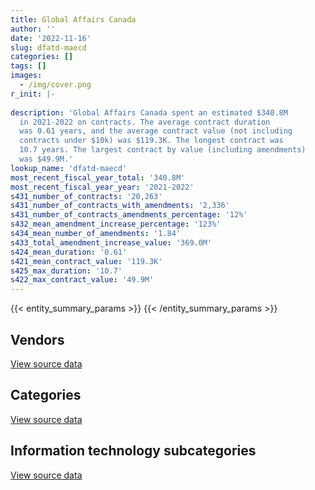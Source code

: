 ```yaml
---
title: Global Affairs Canada
author: ''
date: '2022-11-16'
slug: dfatd-maecd
categories: []
tags: []
images:
  - /img/cover.png
r_init: |-
  
description: 'Global Affairs Canada spent an estimated $340.8M
  in 2021-2022 on contracts. The average contract duration
  was 0.61 years, and the average contract value (not including
  contracts under $10k) was $119.3K. The longest contract was
  10.7 years. The largest contract by value (including amendments)
  was $49.9M.'
lookup_name: 'dfatd-maecd'
most_recent_fiscal_year_total: '340.8M'
most_recent_fiscal_year_year: '2021-2022'
s431_number_of_contracts: '20,263'
s431_number_of_contracts_with_amendments: '2,336'
s431_number_of_contracts_amendments_percentage: '12%'
s432_mean_amendment_increase_percentage: '123%'
s434_mean_number_of_amendments: '1.84'
s433_total_amendment_increase_value: '369.0M'
s424_mean_duration: '0.61'
s421_mean_contract_value: '119.3K'
s425_max_duration: '10.7'
s422_max_contract_value: '49.9M'
---
```


<script src="/rmarkdown-libs/htmlwidgets/htmlwidgets.js"></script>
<link href="/rmarkdown-libs/datatables-css/datatables-crosstalk.css" rel="stylesheet" />
<script src="/rmarkdown-libs/datatables-binding/datatables.js"></script>
<script src="/rmarkdown-libs/jquery/jquery-3.6.0.min.js"></script>
<link href="/rmarkdown-libs/dt-core-bootstrap/css/dataTables.bootstrap.min.css" rel="stylesheet" />
<link href="/rmarkdown-libs/dt-core-bootstrap/css/dataTables.bootstrap.extra.css" rel="stylesheet" />
<script src="/rmarkdown-libs/dt-core-bootstrap/js/jquery.dataTables.min.js"></script>
<script src="/rmarkdown-libs/dt-core-bootstrap/js/dataTables.bootstrap.min.js"></script>
<link href="/rmarkdown-libs/crosstalk/css/crosstalk.min.css" rel="stylesheet" />
<script src="/rmarkdown-libs/crosstalk/js/crosstalk.min.js"></script>
<script src="/rmarkdown-libs/htmlwidgets/htmlwidgets.js"></script>
<link href="/rmarkdown-libs/datatables-css/datatables-crosstalk.css" rel="stylesheet" />
<script src="/rmarkdown-libs/datatables-binding/datatables.js"></script>
<script src="/rmarkdown-libs/jquery/jquery-3.6.0.min.js"></script>
<link href="/rmarkdown-libs/dt-core-bootstrap/css/dataTables.bootstrap.min.css" rel="stylesheet" />
<link href="/rmarkdown-libs/dt-core-bootstrap/css/dataTables.bootstrap.extra.css" rel="stylesheet" />
<script src="/rmarkdown-libs/dt-core-bootstrap/js/jquery.dataTables.min.js"></script>
<script src="/rmarkdown-libs/dt-core-bootstrap/js/dataTables.bootstrap.min.js"></script>
<link href="/rmarkdown-libs/crosstalk/css/crosstalk.min.css" rel="stylesheet" />
<script src="/rmarkdown-libs/crosstalk/js/crosstalk.min.js"></script>
<script src="/rmarkdown-libs/htmlwidgets/htmlwidgets.js"></script>
<link href="/rmarkdown-libs/datatables-css/datatables-crosstalk.css" rel="stylesheet" />
<script src="/rmarkdown-libs/datatables-binding/datatables.js"></script>
<script src="/rmarkdown-libs/jquery/jquery-3.6.0.min.js"></script>
<link href="/rmarkdown-libs/dt-core-bootstrap/css/dataTables.bootstrap.min.css" rel="stylesheet" />
<link href="/rmarkdown-libs/dt-core-bootstrap/css/dataTables.bootstrap.extra.css" rel="stylesheet" />
<script src="/rmarkdown-libs/dt-core-bootstrap/js/jquery.dataTables.min.js"></script>
<script src="/rmarkdown-libs/dt-core-bootstrap/js/dataTables.bootstrap.min.js"></script>
<link href="/rmarkdown-libs/crosstalk/css/crosstalk.min.css" rel="stylesheet" />
<script src="/rmarkdown-libs/crosstalk/js/crosstalk.min.js"></script>

{{< entity_summary_params >}}
{{< /entity_summary_params >}}

## Vendors

<div id="htmlwidget-1" style="width:100%;height:auto;" class="datatables html-widget"></div>
<script type="application/json" data-for="htmlwidget-1">{"x":{"style":"bootstrap","filter":"none","vertical":false,"data":[["<a href=\"/vendors/2keys/\">2Keys<\/a>","<a href=\"/vendors/4083261_canada/\">4083261 Canada<\/a>","<a href=\"/vendors/9168516_canada/\">9168516 Canada<\/a>","<a href=\"/vendors/access_2_networks/\">Access 2 Networks<\/a>","<a href=\"/vendors/acklands_grainger/\">Acklands Grainger<\/a>","<a href=\"/vendors/adga_group/\">ADGA Group<\/a>","<a href=\"/vendors/adobe/\">Adobe<\/a>","<a href=\"/vendors/adrm_technology_consulting/\">ADRM Technology Consulting<\/a>","<a href=\"/vendors/advanced_business_interiors/\">Advanced Business Interiors<\/a>","<a href=\"/vendors/advanced_chippewa_technologies/\">Advanced Chippewa Technologies<\/a>","<a href=\"/vendors/agriteam_canada/\">Agriteam Canada<\/a>","<a href=\"/vendors/air_charter_service/\">Air Charter Service<\/a>","<a href=\"/vendors/air_india/\">Air India<\/a>","<a href=\"/vendors/alinea_international/\">Alinea International<\/a>","<a href=\"/vendors/allseating/\">Allseating<\/a>","<a href=\"/vendors/altis_human_resources/\">Altis Human Resources<\/a>","<a href=\"/vendors/amazon/\">Amazon<\/a>","<a href=\"/vendors/ams_imaging/\">Ams Imaging<\/a>","<a href=\"/vendors/anixter/\">Anixter<\/a>","<a href=\"/vendors/aon_reed_stenhouse/\">Aon Reed Stenhouse<\/a>","<a href=\"/vendors/applied_electonics/\">Applied Electonics<\/a>","<a href=\"/vendors/ari_financial_services/\">ARI Financial Services<\/a>","<a href=\"/vendors/artemp_personnel_services/\">Artemp Personnel Services<\/a>","<a href=\"/vendors/asc_germany/\">ASC Germany<\/a>","<a href=\"/vendors/asokan_business_interiors/\">Asokan Business Interiors<\/a>","<a href=\"/vendors/atco/\">ATCO<\/a>","<a href=\"/vendors/avi_spl/\">Avi Spl<\/a>","<a href=\"/vendors/avjet_holding/\">AVJET Holding<\/a>","<a href=\"/vendors/babel_street/\">Babel Street<\/a>","<a href=\"/vendors/bae_systems/\">BAE Systems<\/a>","<a href=\"/vendors/bdo_canada/\">BDO Canada<\/a>","<a href=\"/vendors/bee_clean_building_maintenance/\">Bee Clean Building Maintenance<\/a>","<a href=\"/vendors/bell_canada/\">Bell Canada<\/a>","<a href=\"/vendors/berlitz_canada/\">Berlitz Canada<\/a>","<a href=\"/vendors/beva_global_management/\">Beva Global Management<\/a>","<a href=\"/vendors/black_mcdonald/\">Black McDonald<\/a>","<a href=\"/vendors/blackberry/\">Blackberry<\/a>","<a href=\"/vendors/bloomberg_finance_l_p/\">Bloomberg Finance L P<\/a>","<a href=\"/vendors/bluedot/\">BlueDot<\/a>","<a href=\"/vendors/bmc_software_canada/\">BMC Software Canada<\/a>","<a href=\"/vendors/bollore_logistics/\">Bollore Logistics<\/a>","<a href=\"/vendors/boyd_moving_storage/\">Boyd Moving Storage<\/a>","<a href=\"/vendors/breckenhill/\">Breckenhill<\/a>","<a href=\"/vendors/brs_innovations/\">BRS Innovations<\/a>","<a href=\"/vendors/c2d_services/\">C2D Services<\/a>","<a href=\"/vendors/ca/\">CA<\/a>","<a href=\"/vendors/cache_computer_consulting/\">Cache Computer Consulting<\/a>","<a href=\"/vendors/calian/\">Calian<\/a>","<a href=\"/vendors/calytera_software/\">Calytera Software<\/a>","<a href=\"/vendors/canadian_bank_note_company/\">Canadian Bank Note Company<\/a>","<a href=\"/vendors/canadian_bureau_for_international_education/\">Canadian Bureau for International Education<\/a>","<a href=\"/vendors/canadian_commercial/\">Canadian Commercial<\/a>","<a href=\"/vendors/canadian_corps_of_commissionaires/\">Canadian Corps of Commissionaires<\/a>","<a href=\"/vendors/canadian_red_cross/\">Canadian Red Cross<\/a>","<a href=\"/vendors/canon/\">Canon<\/a>","<a href=\"/vendors/cansel_survey_equipment/\">Cansel Survey Equipment<\/a>","<a href=\"/vendors/carahsoft_technology/\">Carahsoft Technology<\/a>","<a href=\"/vendors/carleton_university/\">Carleton University<\/a>","<a href=\"/vendors/caron_professional_linguistic/\">Caron Professional Linguistic<\/a>","<a href=\"/vendors/cbci_telecom/\">CBCI Telecom<\/a>","<a href=\"/vendors/cbre/\">CBRE<\/a>","<a href=\"/vendors/cdw_canada/\">CDW Canada<\/a>","<a href=\"/vendors/ceridian/\">Ceridian<\/a>","<a href=\"/vendors/cgi/\">CGI<\/a>","<a href=\"/vendors/charron_human_resources/\">Charron Human Resources<\/a>","<a href=\"/vendors/chubb_edwards/\">Chubb Edwards<\/a>","<a href=\"/vendors/cision_canada/\">Cision Canada<\/a>","<a href=\"/vendors/cistel_technology/\">Cistel Technology<\/a>","<a href=\"/vendors/click_networks/\">Click Networks<\/a>","<a href=\"/vendors/closereach/\">CloseReach<\/a>","<a href=\"/vendors/cofomo/\">Cofomo<\/a>","<a href=\"/vendors/colliers_project_leaders/\">Colliers Project Leaders<\/a>","<a href=\"/vendors/compucom_canada/\">Compucom Canada<\/a>","<a href=\"/vendors/compugen/\">Compugen<\/a>","<a href=\"/vendors/conexsys/\">CONEXSYS<\/a>","<a href=\"/vendors/conference_board_of_canada/\">Conference Board of Canada<\/a>","<a href=\"/vendors/consortium_of_care_canada/\">Consortium of Care Canada<\/a>","<a href=\"/vendors/construction_jessiko/\">Construction Jessiko<\/a>","<a href=\"/vendors/convergint_technologies/\">Convergint Technologies<\/a>","<a href=\"/vendors/coradix_technology_consulting/\">Coradix Technology Consulting<\/a>","<a href=\"/vendors/correctional_services_of_canada/\">Correctional Services of Canada<\/a>","<a href=\"/vendors/cossette_communications/\">Cossette Communications<\/a>","<a href=\"/vendors/cowatersogema/\">CowaterSogema<\/a>","<a href=\"/vendors/cpcs_transcom/\">CPCS Transcom<\/a>","<a href=\"/vendors/csdc_systems/\">CSDC Systems<\/a>","<a href=\"/vendors/csi_consulting/\">Csi Consulting<\/a>","<a href=\"/vendors/dare_human_resources/\">Dare Human Resources<\/a>","<a href=\"/vendors/dasco_storage_solutions/\">Dasco Storage Solutions<\/a>","<a href=\"/vendors/dell_computer/\">Dell Computer<\/a>","<a href=\"/vendors/deloitte/\">Deloitte<\/a>","<a href=\"/vendors/delta_photonics/\">Delta Photonics<\/a>","<a href=\"/vendors/dhl_express_canada/\">DHL Express Canada<\/a>","<a href=\"/vendors/diligens/\">Diligens<\/a>","<a href=\"/vendors/dls_technology/\">DLS Technology<\/a>","<a href=\"/vendors/donna_cona/\">Donna Cona<\/a>","<a href=\"/vendors/dsv/\">Dsv<\/a>","<a href=\"/vendors/dynabook_canada/\">Dynabook Canada<\/a>","<a href=\"/vendors/dynamic_personnel_consultants/\">Dynamic Personnel Consultants<\/a>","<a href=\"/vendors/eagle_professional_resources/\">Eagle Professional Resources<\/a>","<a href=\"/vendors/ebsco_canada/\">EBSCO Canada<\/a>","<a href=\"/vendors/ecole_de_langues_abce/\">Ecole De Langues Abce<\/a>","<a href=\"/vendors/ecole_de_langues_eagle/\">Ecole De Langues Eagle<\/a>","<a href=\"/vendors/ekos_research_associates/\">Ekos Research Associates<\/a>","<a href=\"/vendors/elite_environmental_group/\">Elite Environmental Group<\/a>","<a href=\"/vendors/ellisdon/\">Ellisdon<\/a>","<a href=\"/vendors/elsevier/\">Elsevier<\/a>","<a href=\"/vendors/emcon_services/\">Emcon Services<\/a>","<a href=\"/vendors/emtec/\">Emtec<\/a>","<a href=\"/vendors/eperformance/\">Eperformance<\/a>","<a href=\"/vendors/epik_taahhut_sanayi_ic_ve_dis/\">Epik Taahhut Sanayi Ic Ve Dis<\/a>","<a href=\"/vendors/ernst_young/\">Ernst Young<\/a>","<a href=\"/vendors/esri/\">ESRI<\/a>","<a href=\"/vendors/ethiopian_airlines_group/\">Ethiopian Airlines Group<\/a>","<a href=\"/vendors/excel_human_resources/\">Excel Human Resources<\/a>","<a href=\"/vendors/extron_electronics_rgb_systems/\">Extron Electronics Rgb Systems<\/a>","<a href=\"/vendors/factiva/\">Factiva<\/a>","<a href=\"/vendors/fast_forward_french/\">Fast Forward French<\/a>","<a href=\"/vendors/fast_track_staffing/\">Fast Track Staffing<\/a>","<a href=\"/vendors/fca_canada/\">FCA Canada<\/a>","<a href=\"/vendors/federal_express_canada/\">Federal Express Canada<\/a>","<a href=\"/vendors/ference_company_consulting/\">Ference Company Consulting<\/a>","<a href=\"/vendors/ford_motor_company/\">Ford Motor Company<\/a>","<a href=\"/vendors/forrester_research/\">Forrester Research<\/a>","<a href=\"/vendors/frannan_international/\">Frannan International<\/a>","<a href=\"/vendors/g4s_security_services/\">G4S Security Services<\/a>","<a href=\"/vendors/garda_security_group/\">Garda Security Group<\/a>","<a href=\"/vendors/gartner/\">Gartner<\/a>","<a href=\"/vendors/gc_strategies/\">GC Strategies<\/a>","<a href=\"/vendors/general_dynamics/\">General Dynamics<\/a>","<a href=\"/vendors/general_motors/\">General Motors<\/a>","<a href=\"/vendors/genesis_integration/\">Genesis Integration<\/a>","<a href=\"/vendors/gino_pelletier_forex_mali_diely_moussa_kouyate_gid/\">Gino Pelletier Forex Mali Diely Moussa Kouyate Gid<\/a>","<a href=\"/vendors/global_knowledge/\">Global Knowledge<\/a>","<a href=\"/vendors/global_total_office/\">Global Total Office<\/a>","<a href=\"/vendors/global_upholstery/\">Global Upholstery<\/a>","<a href=\"/vendors/golder_associates/\">Golder Associates<\/a>","<a href=\"/vendors/goss_gilroy/\">Goss Gilroy<\/a>","<a href=\"/vendors/grand_toy/\">Grand Toy<\/a>","<a href=\"/vendors/graybar_canada/\">Graybar Canada<\/a>","<a href=\"/vendors/graybridge_international_consulting/\">Graybridge International Consulting<\/a>","<a href=\"/vendors/grc_architects/\">GRC Architects<\/a>","<a href=\"/vendors/greater_toronto_airport_authority/\">Greater Toronto Airport Authority<\/a>","<a href=\"/vendors/guillevin_international/\">Guillevin International<\/a>","<a href=\"/vendors/halpenny_insurance_brokers/\">Halpenny Insurance Brokers<\/a>","<a href=\"/vendors/hatch/\">Hatch<\/a>","<a href=\"/vendors/haworth/\">Haworth<\/a>","<a href=\"/vendors/hdp_group/\">Hdp Group<\/a>","<a href=\"/vendors/hemmera_envirochem/\">Hemmera Envirochem<\/a>","<a href=\"/vendors/hewlett_packard/\">Hewlett Packard<\/a>","<a href=\"/vendors/honeywell/\">Honeywell<\/a>","<a href=\"/vendors/hubspoke/\">HubSpoke<\/a>","<a href=\"/vendors/human_logistics/\">Human Logistics<\/a>","<a href=\"/vendors/humanscale_canada/\">Humanscale Canada<\/a>","<a href=\"/vendors/hyperion_consulting/\">Hyperion Consulting<\/a>","<a href=\"/vendors/hypertec/\">Hypertec<\/a>","<a href=\"/vendors/i4c_information_technology/\">I4C Information Technology<\/a>","<a href=\"/vendors/ibiska_telecom/\">Ibiska Telecom<\/a>","<a href=\"/vendors/ibm_canada/\">IBM Canada<\/a>","<a href=\"/vendors/ifathom/\">iFathom<\/a>","<a href=\"/vendors/imp_group/\">IMP Group<\/a>","<a href=\"/vendors/info_tech_research_group/\">Info Tech Research Group<\/a>","<a href=\"/vendors/insight_software_canada/\">Insight Software Canada<\/a>","<a href=\"/vendors/institute_on_governance/\">Institute On Governance<\/a>","<a href=\"/vendors/integra_networks/\">Integra Networks<\/a>","<a href=\"/vendors/interactive_audio_visual/\">Interactive Audio Visual<\/a>","<a href=\"/vendors/international_safety_research/\">International Safety Research<\/a>","<a href=\"/vendors/ipss/\">IPSS<\/a>","<a href=\"/vendors/iqvia/\">Iqvia<\/a>","<a href=\"/vendors/iron_mountain/\">Iron Mountain<\/a>","<a href=\"/vendors/it_net_consultants/\">IT NET Consultants<\/a>","<a href=\"/vendors/itex/\">ITEX<\/a>","<a href=\"/vendors/j_l_richards_associates/\">J L Richards Associates<\/a>","<a href=\"/vendors/jankel_tactical_systems/\">Jankel Tactical Systems<\/a>","<a href=\"/vendors/jones_lang_lasalle/\">Jones Lang Lasalle<\/a>","<a href=\"/vendors/jumping_elephants/\">Jumping Elephants<\/a>","<a href=\"/vendors/kenn_borek_air/\">Kenn Borek Air<\/a>","<a href=\"/vendors/kia_canada/\">Kia Canada<\/a>","<a href=\"/vendors/knowledge_circle/\">Knowledge Circle<\/a>","<a href=\"/vendors/konica_minolta_business_solutions/\">Konica Minolta Business Solutions<\/a>","<a href=\"/vendors/kpmg/\">KPMG<\/a>","<a href=\"/vendors/language_marketplace/\">Language Marketplace<\/a>","<a href=\"/vendors/language_research_development_group/\">Language Research Development Group<\/a>","<a href=\"/vendors/lannick_contract_solutions/\">Lannick Contract Solutions<\/a>","<a href=\"/vendors/lansdowne_technologies/\">Lansdowne Technologies<\/a>","<a href=\"/vendors/lean_agility/\">Lean Agility<\/a>","<a href=\"/vendors/leger_marketing/\">Leger Marketing<\/a>","<a href=\"/vendors/leo_pisces_services_group/\">Leo Pisces Services Group<\/a>","<a href=\"/vendors/les_enquetes_henri/\">Les Enquetes Henri<\/a>","<a href=\"/vendors/lifespeak/\">LifeSpeak<\/a>","<a href=\"/vendors/lionbridge/\">Lionbridge<\/a>","<a href=\"/vendors/lowe_martin_company/\">Lowe Martin Company<\/a>","<a href=\"/vendors/lro_staffing/\">LRO Staffing<\/a>","<a href=\"/vendors/lumina_it/\">Lumina IT<\/a>","<a href=\"/vendors/m_d_charlton/\">M D Charlton<\/a>","<a href=\"/vendors/macdonald_dettwiler_and_associates/\">MacDonald Dettwiler and Associates<\/a>","<a href=\"/vendors/makwa_resourcing/\">Makwa Resourcing<\/a>","<a href=\"/vendors/malatest/\">Malatest<\/a>","<a href=\"/vendors/maplesoft_consulting/\">Maplesoft Consulting<\/a>","<a href=\"/vendors/markido/\">Markido<\/a>","<a href=\"/vendors/maverin/\">Maverin<\/a>","<a href=\"/vendors/maxsys_staffing_and_consulting/\">Maxsys Staffing and Consulting<\/a>","<a href=\"/vendors/meal_kit_supply_canada/\">Meal Kit Supply Canada<\/a>","<a href=\"/vendors/media_q/\">Media Q<\/a>","<a href=\"/vendors/meltwater/\">Meltwater<\/a>","<a href=\"/vendors/mercer_canada/\">Mercer Canada<\/a>","<a href=\"/vendors/messa_computing/\">Messa Computing<\/a>","<a href=\"/vendors/mgis/\">MGIS<\/a>","<a href=\"/vendors/michael_wager_consulting/\">Michael Wager Consulting<\/a>","<a href=\"/vendors/michelin/\">Michelin<\/a>","<a href=\"/vendors/microsoft_canada/\">Microsoft Canada<\/a>","<a href=\"/vendors/millennium_limousine_service/\">Millennium Limousine Service<\/a>","<a href=\"/vendors/mindwire_systems/\">Mindwire Systems<\/a>","<a href=\"/vendors/mirems/\">Mirems<\/a>","<a href=\"/vendors/mishkumi_technologies/\">Mishkumi Technologies<\/a>","<a href=\"/vendors/mkds_training/\">Mkds Training<\/a>","<a href=\"/vendors/mnp/\">MNP<\/a>","<a href=\"/vendors/modis_canada/\">Modis Canada<\/a>","<a href=\"/vendors/momentum_solutions/\">Momentum Solutions<\/a>","<a href=\"/vendors/morrison_hershfield/\">Morrison Hershfield<\/a>","<a href=\"/vendors/motorola_solutions_canada/\">Motorola Solutions Canada<\/a>","<a href=\"/vendors/multishred/\">Multishred<\/a>","<a href=\"/vendors/nadine_international/\">Nadine International<\/a>","<a href=\"/vendors/national_arts_centre/\">National Arts Centre<\/a>","<a href=\"/vendors/nattiq/\">NATTIQ<\/a>","<a href=\"/vendors/navpoint_consulting_group/\">Navpoint Consulting Group<\/a>","<a href=\"/vendors/newfound_recruiting/\">Newfound Recruiting<\/a>","<a href=\"/vendors/nisha_techonologies/\">Nisha Techonologies<\/a>","<a href=\"/vendors/nitam_solutions/\">Nitam Solutions<\/a>","<a href=\"/vendors/norr/\">NORR<\/a>","<a href=\"/vendors/nortak_software/\">Nortak Software<\/a>","<a href=\"/vendors/northern_micro/\">Northern Micro<\/a>","<a href=\"/vendors/nova_networks/\">Nova Networks<\/a>","<a href=\"/vendors/nuix_north_america/\">Nuix North America<\/a>","<a href=\"/vendors/onx_enterprise_solutions/\">OnX Enterprise Solutions<\/a>","<a href=\"/vendors/openframe_technologies/\">OpenFrame Technologies<\/a>","<a href=\"/vendors/opentext/\">OpenText<\/a>","<a href=\"/vendors/oproma/\">Oproma<\/a>","<a href=\"/vendors/optiv_canada_federal/\">Optiv Canada Federal<\/a>","<a href=\"/vendors/oracle_canada/\">Oracle Canada<\/a>","<a href=\"/vendors/orangutech/\">Orangutech<\/a>","<a href=\"/vendors/orbis_risk_consulting/\">Orbis Risk Consulting<\/a>","<a href=\"/vendors/otis_elevator/\">Otis Elevator<\/a>","<a href=\"/vendors/ottawa_business_interiors/\">Ottawa Business Interiors<\/a>","<a href=\"/vendors/pacific_geomatics/\">Pacific Geomatics<\/a>","<a href=\"/vendors/pal_aerospace/\">PAL Aerospace<\/a>","<a href=\"/vendors/paladin_group/\">Paladin Group<\/a>","<a href=\"/vendors/pan_american_development_foundation/\">Pan American Development Foundation<\/a>","<a href=\"/vendors/panasonic/\">Panasonic<\/a>","<a href=\"/vendors/philippine_airlines/\">Philippine Airlines<\/a>","<a href=\"/vendors/pitney_bowes/\">Pitney Bowes<\/a>","<a href=\"/vendors/pleiad_canada/\">Pleiad Canada<\/a>","<a href=\"/vendors/pmb_electrical_services/\">PMB Electrical Services<\/a>","<a href=\"/vendors/portage_personnel/\">Portage Personnel<\/a>","<a href=\"/vendors/pricewaterhouse_coopers/\">Pricewaterhouse Coopers<\/a>","<a href=\"/vendors/printers_plus/\">Printers Plus<\/a>","<a href=\"/vendors/prism_engineering/\">Prism Engineering<\/a>","<a href=\"/vendors/procom_consultants/\">Procom Consultants<\/a>","<a href=\"/vendors/prologic_systems/\">Prologic Systems<\/a>","<a href=\"/vendors/promaxis/\">Promaxis<\/a>","<a href=\"/vendors/prosci_canada/\">Prosci Canada<\/a>","<a href=\"/vendors/protak_consulting_group/\">Protak Consulting Group<\/a>","<a href=\"/vendors/provencher_roy_associes/\">Provencher Roy Associes<\/a>","<a href=\"/vendors/purelogic/\">PureLogic<\/a>","<a href=\"/vendors/purespirit_solutions/\">PureSpirIT Solutions<\/a>","<a href=\"/vendors/purolator/\">Purolator<\/a>","<a href=\"/vendors/qatar_airways/\">Qatar Airways<\/a>","<a href=\"/vendors/qmr/\">QMR<\/a>","<a href=\"/vendors/quantum_management_services/\">Quantum Management Services<\/a>","<a href=\"/vendors/quintet_consulting/\">Quintet Consulting<\/a>","<a href=\"/vendors/randstad/\">Randstad<\/a>","<a href=\"/vendors/rapiscan_systems/\">Rapiscan Systems<\/a>","<a href=\"/vendors/raymond_chabot_grant_thornton/\">Raymond Chabot Grant Thornton<\/a>","<a href=\"/vendors/raytheon/\">Raytheon<\/a>","<a href=\"/vendors/redwood_performance_group/\">Redwood Performance Group<\/a>","<a href=\"/vendors/revision_military/\">Revision Military<\/a>","<a href=\"/vendors/rhea/\">RHEA<\/a>","<a href=\"/vendors/ricoh/\">Ricoh<\/a>","<a href=\"/vendors/rogers/\">Rogers<\/a>","<a href=\"/vendors/s_p_global_market_intelligence/\">S P Global Market Intelligence<\/a>","<a href=\"/vendors/samson_associes/\">Samson Associes<\/a>","<a href=\"/vendors/sap/\">SAP<\/a>","<a href=\"/vendors/sas_institute/\">SAS Institute<\/a>","<a href=\"/vendors/schoeler_heaton_architects/\">Schoeler Heaton Architects<\/a>","<a href=\"/vendors/seasons_culinary_services/\">Seasons Culinary Services<\/a>","<a href=\"/vendors/shi_canada/\">SHI Canada<\/a>","<a href=\"/vendors/si_systems/\">SI Systems<\/a>","<a href=\"/vendors/siemens/\">Siemens<\/a>","<a href=\"/vendors/sierra_systems_group/\">Sierra Systems Group<\/a>","<a href=\"/vendors/simplex_grinnell/\">Simplex Grinnell<\/a>","<a href=\"/vendors/smiths_detection/\">Smiths Detection<\/a>","<a href=\"/vendors/snc_lavalin/\">SNC Lavalin<\/a>","<a href=\"/vendors/softchoice/\">Softchoice<\/a>","<a href=\"/vendors/softsim_technologies/\">Softsim Technologies<\/a>","<a href=\"/vendors/solotech/\">Solotech<\/a>","<a href=\"/vendors/spearhead_management_canada/\">Spearhead Management Canada<\/a>","<a href=\"/vendors/sra_staffing_solutions/\">SRA Staffing Solutions<\/a>","<a href=\"/vendors/sscl/\">Sscl<\/a>","<a href=\"/vendors/st_joseph_print_group/\">St Joseph Print Group<\/a>","<a href=\"/vendors/stantec/\">Stantec<\/a>","<a href=\"/vendors/sterling_swift/\">Sterling Swift<\/a>","<a href=\"/vendors/stiff_sentences/\">Stiff Sentences<\/a>","<a href=\"/vendors/stoneworks_technologies/\">Stoneworks Technologies<\/a>","<a href=\"/vendors/stratos/\">Stratos<\/a>","<a href=\"/vendors/supremex/\">SupremeX<\/a>","<a href=\"/vendors/synersolutions_technologies/\">SynerSolutions Technologies<\/a>","<a href=\"/vendors/systematix_solutions/\">Systematix Solutions<\/a>","<a href=\"/vendors/systemscope/\">Systemscope<\/a>","<a href=\"/vendors/tag_hr/\">Tag HR<\/a>","<a href=\"/vendors/tankatek/\">Tankatek<\/a>","<a href=\"/vendors/tecsis/\">Tecsis<\/a>","<a href=\"/vendors/teknion/\">Teknion<\/a>","<a href=\"/vendors/teksystems_canada/\">TEKsystems Canada<\/a>","<a href=\"/vendors/telecom_computer_services/\">Telecom Computer Services<\/a>","<a href=\"/vendors/telus_canada/\">Telus Canada<\/a>","<a href=\"/vendors/tenaquip/\">Tenaquip<\/a>","<a href=\"/vendors/teramach_technologies/\">Teramach Technologies<\/a>","<a href=\"/vendors/terlin_construction/\">Terlin Construction<\/a>","<a href=\"/vendors/tes_contract_services/\">TES Contract Services<\/a>","<a href=\"/vendors/testforce_systems/\">Testforce Systems<\/a>","<a href=\"/vendors/the_aim_group/\">The AIM Group<\/a>","<a href=\"/vendors/the_ktl_group/\">The KTL Group<\/a>","<a href=\"/vendors/the_right_door_consulting/\">The Right Door Consulting<\/a>","<a href=\"/vendors/the_vcan_group/\">The VCAN Group<\/a>","<a href=\"/vendors/thinkpoint/\">Thinkpoint<\/a>","<a href=\"/vendors/thomson_reuters/\">Thomson Reuters<\/a>","<a href=\"/vendors/thyssenkrupp_elevator/\">Thyssenkrupp Elevator<\/a>","<a href=\"/vendors/tiree/\">Tiree<\/a>","<a href=\"/vendors/toshiba_canada/\">Toshiba Canada<\/a>","<a href=\"/vendors/totem_offisource/\">Totem Offisource<\/a>","<a href=\"/vendors/toyota/\">Toyota<\/a>","<a href=\"/vendors/tpg_technology_consultants/\">TPG Technology Consultants<\/a>","<a href=\"/vendors/transpolar_technology/\">Transpolar Technology<\/a>","<a href=\"/vendors/transtec/\">TransTec<\/a>","<a href=\"/vendors/trigon_associates/\">Trigon Associates<\/a>","<a href=\"/vendors/tundra_technical_solutions/\">Tundra Technical Solutions<\/a>","<a href=\"/vendors/turner_townsend/\">Turner Townsend<\/a>","<a href=\"/vendors/turtle_island_staffing/\">Turtle Island Staffing<\/a>","<a href=\"/vendors/united_rentals/\">United Rentals<\/a>","<a href=\"/vendors/universite_de_sherbrooke/\">Universite De Sherbrooke<\/a>","<a href=\"/vendors/universite_laval/\">Universite Laval<\/a>","<a href=\"/vendors/university_of_british_columbia/\">University of British Columbia<\/a>","<a href=\"/vendors/university_of_ottawa/\">University of Ottawa<\/a>","<a href=\"/vendors/university_of_toronto/\">University of Toronto<\/a>","<a href=\"/vendors/valcom_consulting/\">Valcom Consulting<\/a>","<a href=\"/vendors/veritaaq_technology_house/\">Veritaaq Technology House<\/a>","<a href=\"/vendors/vfa_canada/\">VFA Canada<\/a>","<a href=\"/vendors/vidcruiter/\">Vidcruiter<\/a>","<a href=\"/vendors/visiontec/\">Visiontec<\/a>","<a href=\"/vendors/vmware/\">VMware<\/a>","<a href=\"/vendors/watershed_information_technology/\">Watershed Information Technology<\/a>","<a href=\"/vendors/wesco_distribution_canada/\">WESCO Distribution Canada<\/a>","<a href=\"/vendors/westbury_national_show_systems/\">Westbury National Show Systems<\/a>","<a href=\"/vendors/westjet/\">Westjet<\/a>","<a href=\"/vendors/winmar/\">Winmar<\/a>","<a href=\"/vendors/wolters_kluwer/\">Wolters Kluwer<\/a>","<a href=\"/vendors/workdynamics_technologies/\">WorkDynamics Technologies<\/a>","<a href=\"/vendors/world_university_consortium/\">World University Consortium<\/a>","<a href=\"/vendors/world_university_service_of_canada/\">World University Service of Canada<\/a>","<a href=\"/vendors/worldreach_software/\">Worldreach Software<\/a>","<a href=\"/vendors/wsp/\">WSP<\/a>","<a href=\"/vendors/xerox/\">Xerox<\/a>","<a href=\"/vendors/zernam_enterprise/\">Zernam Enterprise<\/a>"],[608514.28,null,null,null,null,74425.33,null,38418.91,84346.2,13105.74,8078360.18,25408.33,null,null,null,1618986.17,null,null,68239.95,287552.36,309838.88,null,49504.63,166770.72,157649.92,12873,47002.24,1783960.59,null,null,19819.69,null,2942752.04,19220.41,null,618159.15,28614.58,null,null,714413.83,1583485.1,3087035.1,null,null,1275579.33,null,430775.2,213344.67,null,222816.56,7172789.23,null,8679988.38,null,111815.72,5473.5,123501.01,22604.08,14581.11,214480.64,null,522578.57,null,3861296.68,null,39741.6,96071.37,138545.13,null,null,823533.68,null,72519.88,null,24973,null,989857.28,320167.15,null,2499642.21,481181.22,81057.33,15648211.7,24295,235960.52,null,null,58692.2,null,1912184.85,null,29755.43,null,55822,117259.51,1519923.8,null,89518.34,408093.65,225783.69,8697.5,null,121496.8,null,null,17424.4,3830395.17,618346.98,null,null,674553.66,140360.05,null,5842737.54,469609.53,673355.38,40850,20934.74,60606,196159.4,null,45923,696374,6681153.61,6896163.42,2029278.42,2468630.14,6658.93,59481.85,102141,null,1479901.47,13650.4,null,70628.09,110513.4,null,36874.54,20590.4,8845791.19,null,null,null,null,null,22780.8,78467.2,null,56574.04,3710572.33,356159.34,null,498835.94,null,530638.65,162328.55,1264066.09,1144114.06,485724.27,180056.76,49381,6618.88,null,32733,1099552.31,67207.1,72804.38,null,180021.36,884554.5,33487.1,759782.49,13484159.82,24430.71,1016276.8,null,null,37700.65,null,71543.5,null,null,552986.85,null,48190.75,88557.2,null,63360.23,107734.04,null,48314.28,83448.81,84327.38,null,68553.59,null,null,2623004.9,2336.94,137944.39,172794.89,null,95691.71,203233.93,30731.14,1094364.48,21497.38,1314406.47,15428.89,2786148.23,null,814795.02,24577.35,1052155.2,null,383203.88,1075423.17,null,39326.78,null,35651.5,null,1258899.56,752835.46,null,1473275.18,35346.29,310723.3,6907.34,null,1091247.74,203530.52,437.38,4967186.65,43236.78,7366.83,null,null,659874.48,96000.64,256245.35,34798.93,450980.65,5922.78,null,28720.87,668565.11,148438.12,null,7706.81,null,2839223.64,9979.3,2721782.93,1229234.75,28451.61,null,406998.07,1174218.73,92356.44,295697.37,null,null,427044.52,17932.61,null,238467.57,48264.7,14238,825363.76,94393.53,1170452.13,1051013,16181.43,223792.55,null,62119.63,132858.97,40838.11,432853.74,12374.05,null,null,911847.35,null,2851763.06,27170.54,32683.94,14162.32,46332.73,null,64922.1,null,26880.99,20828.72,310120.78,null,137133.49,50265.15,35606.19,null,76369.89,null,null,null,null,16276.2,199319.86,15857.86,439331.93,191749.83,858666.73,28618.27,null,15741.08,20727.74,393448.38,null,58974.7,4063420.34,null,53160.94,136578.66,null,null,11063.1,3583666.55,5122378.43,778845.54,2617173.49,224505.23,2119.92,5601611.77,1006397.34,null,23167.46,176572.62,25690.01,null,18270.8,null,37403.19,null,null,4148509.02,null,24437.5,96568.76,100460.64,null,41961.7,121557.86,null,null,13535.79,560910.92,2859178.36,6121285.74,984317.2,176115.9,null,null],[561040.97,null,18036.57,null,183427.96,109837.39,28976,null,257609.6,null,8870296.43,null,null,1192670.79,null,862245.45,null,null,50118.84,367513.56,11923.76,null,65082.1,15016.82,283826.2,null,96393.33,null,27420,null,47271.67,4952.42,2211593.54,35272.76,85464.84,903221.28,null,null,null,163869.31,1351539.49,1391487.95,39550,525649.85,1279074.07,null,718396.18,24962.21,null,223427.01,7192440.7,null,6816692.75,192255.95,99127.39,37146.73,36586,257395.16,4162.48,10658.52,null,379943.93,null,805132.58,37640.61,23730,297640.32,288093.89,27285.28,28542.87,1682455.89,null,null,20619.9,null,null,992569.22,898620.42,null,2831620.6,336989.93,1695990.59,17796074.78,null,131004.63,null,null,19910.6,40760.87,3474676.25,27292.14,216500,null,107753.87,1491953.3,1077015.02,null,177989.79,null,145664.89,14997.5,null,74353.55,null,3710118.65,null,512353.54,860393.17,null,null,1376081.25,850724.41,2373500,6884524.14,528922.78,675200.18,null,136614.28,null,155000,152480.92,null,552399.96,6699458.14,4755985.73,879443.26,793199.75,23669.49,721891.09,null,null,1483956,14949.9,58679.77,191941.62,551626.09,null,97599.99,23574.3,10214637.28,156211.2,null,null,null,null,70761.66,null,29000,null,3640193.86,875152.09,1812614.37,157005.91,28.82,147408.5,414437.01,370150.77,1051911.57,568546.71,null,1544.44,5707.09,22650,198384.13,1173473,null,57212.46,null,216973.39,833628.95,169926.31,1221240.35,8794056.98,71343.38,669276.4,40342.47,null,319826.25,null,42071.24,null,null,1314116.91,35256,139528.25,16724.3,117998.58,78701.93,19870.04,12271.35,null,264398.93,null,12815.51,60289.6,null,null,2436822.74,13399.49,226074.61,161289.62,13439.04,97599.07,14450.77,80509.11,1002255.82,null,96647.53,null,1324395.74,372328.65,490582.66,113741.51,null,2486.42,329326.91,116170.37,4262250.45,46799.6,17383.92,117296.38,514000,1107347.32,27105.91,12098.09,1245579.89,257144.18,409821.45,485696.85,60031.06,415496.95,31038.28,18182.09,4929323.21,147426.24,65818.25,94906.07,null,718834.89,181472.66,null,95886.78,1334961.3,1966989.45,50000,63837.99,670396.79,599731.27,null,7727.92,null,2090537.55,null,2785266.76,1487830,26673.39,191324.9,764292.29,560488.18,31083.57,582014.05,32040.35,86525.73,1043413.37,22600,null,260467.52,null,null,643860.17,94652.14,1250146.78,null,85831.91,null,null,62289.82,132046.91,79403.34,336725.63,13056.21,26277.97,null,795975.86,16742.52,1987527.59,49004.27,9389.08,152816.16,54187.74,43945.7,306836.88,351164.16,611967.32,78600.88,663767.29,null,76740.24,null,1085988.67,null,706786.45,39535.4,null,13558.87,35844.65,170320.46,366229.96,null,440535.57,529732.63,1185722.18,68234.68,null,null,null,2015122.18,null,null,4580751.79,9664.47,111339.05,242106.42,null,142200.77,8879.73,3015306.12,null,1636930.71,1635902.6,275636.11,22194.99,5616958.65,1009154.6,null,12365,76166.66,null,11497.5,11200,21808,41508.39,null,null,2573695.95,1567.44,49861.69,94074.54,7279.09,null,25979.54,153264.54,null,35960.35,15097.61,273848,2867011.72,6113489.26,841388.95,364535.52,11844.52,null],[565356.45,319469.39,18330.52,12388.48,null,109537.28,39776,169439.97,227947.8,96504,5955813.75,null,4265666.95,2059931.82,321414.38,484498.59,17472.26,128632.99,101572.81,341376.25,690594.76,43505,49641.15,null,78718.29,null,709713.86,null,null,116198.83,null,23800.94,2485102.12,43556.15,32598.66,null,null,38245.43,39550,39669.85,842380.36,1714115.38,119136.59,null,1275579.33,null,934424.4,38229.54,82805.96,222816.56,8653601.63,3908000,7683010.31,null,85159.99,52718.07,null,148672.94,14361.79,202389.91,null,1514912.17,14021.88,531898.66,26260.89,null,189248.75,null,null,44692.67,2203862.18,743632.13,null,32675.05,null,3965.45,989857.28,null,21169.76,5755539.96,1813001.7,2906189.31,18268331.95,null,27426.11,120398.33,null,83493.44,39655.67,2852525.57,85932.99,5067790.98,66008.21,456938.56,3066234.94,null,4952366.26,71914.11,null,182081.11,51458.44,null,74788.09,11458.2,6670902.98,null,null,913403.33,29650.64,1217356.68,1164387.71,815298.31,2791017.9,8232076.23,2620425.78,673355.38,null,186796.47,null,32770,317818.76,200678.71,766847.43,6681153.61,52340.25,null,5797089.38,286326.86,null,null,null,1479901.47,null,null,113182.63,82540.66,37539.15,114630.1,11966.7,9860243.57,null,null,null,17458.21,null,null,147933.67,null,null,3640822.39,932998.59,null,77953.08,10517.28,32124.49,113937.73,712126.92,550881.6,65194.95,null,17020.08,22148,149297.46,21780.84,1487798.65,null,65324.74,153571.97,178484.11,625278.63,40718.11,1199535.53,8206394.61,309333.8,1332326.5,null,null,242087,34078.03,75678.55,30447.85,49438.37,562697.4,39324,25990,129880.21,43828.04,26574.39,99958.51,null,null,713101.74,null,716872,10482.49,null,39085.28,2571919.26,41129.78,60341.2,null,null,16572.82,39288.62,92715.14,1108289.3,null,null,null,5008853.76,894078.67,484009.6,124369.25,null,9278.58,316035.43,445709.31,283569.55,31109.7,null,72421.07,null,1092260.38,70068.58,380701.87,1237915.08,150640.3,326836.15,822649.53,184128.9,719941.58,81191.07,14028.34,1875280.1,147023.44,115540.67,283264.95,1598.64,713274.81,201610.02,null,93688.86,677863.12,18411.35,null,null,668565.11,447336.07,2646220,3863.96,123426.91,1821655.3,null,2857101.48,435075.1,null,1387364.45,489373.2,194949.92,93055.97,755422.52,7227.15,95695.29,509622.1,11300,6152461.5,298398.15,null,null,952780.04,88270.69,1316150.85,null,234.51,null,null,54157.15,152383,85552.91,660209.06,248990.75,null,47213.45,793801.07,35953.51,1279108.36,246975,null,null,97365.85,153662.72,39097.67,608043.33,386629.63,749303.14,351832.93,2694.23,101550.9,null,1083021.49,39889,142670.71,null,14967.08,null,29025.7,413991.14,154009.55,null,439331.93,1988995.43,1981002.96,null,109511.17,10273.4,null,3084544.93,46129.14,null,3403901.02,69685.93,219869.61,64319.96,null,28165.76,8855.47,2934307.95,null,1085925.73,1548931.42,292034.52,63147.09,5601611.77,1006397.34,132637.33,null,null,null,null,null,null,122354.53,5073.05,null,2630771,122054.56,82343.46,null,37489.3,39663,68900.85,37880.82,8000000,null,7809.11,272131.51,2859178.36,6096785.74,null,284382.96,27807.68,441731.89],[17553.36,182097.55,158652.76,null,25655.04,null,null,205467.07,55556.54,253096.5,5824154.22,null,null,7991452.69,192848.62,544785.02,25763.53,null,167595.33,2086.35,139220.31,24340.2,47296.03,null,57600.13,null,54593.25,null,null,28357.73,null,24794.58,1789164.71,39604.84,null,542823.75,5661.76,62782.41,null,null,1399942.26,2077610.74,37968,null,1275579.33,2614.87,877847.46,null,110307.21,222816.56,6364961.29,null,7626640.02,null,9760.8,88856.71,null,45700.45,356469.83,19159.15,17988.82,696347.96,86745.53,699023.63,null,null,497935.81,39493.5,66688.58,302402.69,3693587.68,4195668.05,null,33562.96,null,148243.95,745782.88,null,null,9583881.75,null,5444400.39,19948621.83,null,null,154125.67,97182.62,26386.63,null,4392171.74,null,7236873.04,22183.29,254761.48,3272171.32,null,2306951.5,76795.16,null,444509.2,239931.14,8538.96,136607.68,null,6670902.98,null,23870.52,1125095.11,null,1295437.87,427768.34,1084217.56,null,12056348.19,219003.51,491464.21,44118.26,227471.84,41708,20000,null,52064.75,61910.27,6681153.61,null,10040.88,1254138.72,314765.36,92734.52,134768,18241.6,340580.07,26164.02,null,58045.99,304373.29,73053.49,43164.36,11780.13,9303422.09,null,79826.14,22858.71,244569.17,121471.42,null,236174.81,null,null,3333743.58,891634.43,null,47759.68,20163.62,8382.55,null,823746.18,429754.16,513827.74,null,16087.68,21491.59,396647.97,21943.08,1019915.48,null,6996.22,150200.9,403497.53,568033.21,null,882786.38,666024.52,5277053.58,34083.63,null,146355.66,607355.92,40893.57,149285.66,null,78724.59,null,53392.5,52889,88325.49,null,15009.61,99958.51,39778.29,null,1731552.26,null,null,79710.62,34727,null,416113.46,19372.96,null,39996.99,null,22600,55943.17,43893.92,556713.63,null,266242.28,null,7276244.91,894078.67,363754.51,147963.62,null,null,395896.29,2868173.88,null,79324.24,null,56050.78,null,1092260.38,47343.99,540641.97,369218.02,null,175099.48,524125.53,220712.65,197450.99,134488.65,20486.27,1046594.56,253863.63,44768.92,243702.05,37301.61,790768.27,198237.21,14852.6,48003.37,99387.8,24516.2,null,null,678578.65,55586.73,null,null,209647.8,916671.4,null,3057361.53,1038942.52,null,1717682.7,535516.59,null,null,2459052.91,null,98867.34,26983.78,24860,null,110434.66,null,null,2506941.19,57466.7,1139049.7,null,null,null,79387.12,22267.42,152383,481638.45,813883.55,null,null,null,559381.85,35457.57,870732.36,56114.82,null,null,102250.86,204709.77,208473.69,231905.93,198884.69,254701.35,null,19667.9,14022.74,null,1083021.49,12222.03,null,null,null,208202.5,null,341533.64,143263.72,364822.51,439331.93,117024.32,4346575.46,null,null,null,null,631340.74,271566.71,null,2605976.59,null,397950.91,66146.05,51840,58880.67,8831.21,1616671.74,null,827502.87,1820349.44,null,null,5601611.77,1006397.34,227289.33,null,104491.15,null,null,null,null,24015.75,128415.45,9790.54,2689530.41,74228.1,285764.25,null,30576.42,null,null,null,null,null,8615.15,388521.51,2859178.36,5295324.31,null,335064.6,null,385733.21]],"container":"<table class=\"table table-striped table-hover row-border order-column display\">\n  <thead>\n    <tr>\n      <th>Vendor<\/th>\n      <th>2018-2019<\/th>\n      <th>2019-2020<\/th>\n      <th>2020-2021<\/th>\n      <th>2021-2022<\/th>\n    <\/tr>\n  <\/thead>\n<\/table>","options":{"order":[[4,"desc"]],"pageLength":10,"autoWidth":true,"columnDefs":[{"targets":1,"render":"function(data, type, row, meta) {\n    return type !== 'display' ? data : DTWidget.formatCurrency(data, \"$\", 2, 3, \",\", \".\", true, null);\n  }"},{"targets":2,"render":"function(data, type, row, meta) {\n    return type !== 'display' ? data : DTWidget.formatCurrency(data, \"$\", 2, 3, \",\", \".\", true, null);\n  }"},{"targets":3,"render":"function(data, type, row, meta) {\n    return type !== 'display' ? data : DTWidget.formatCurrency(data, \"$\", 2, 3, \",\", \".\", true, null);\n  }"},{"targets":4,"render":"function(data, type, row, meta) {\n    return type !== 'display' ? data : DTWidget.formatCurrency(data, \"$\", 2, 3, \",\", \".\", true, null);\n  }"},{"width":"16%","targets":[1,2,3,4]},{"className":"dt-right","targets":[1,2,3,4]}],"orderClasses":false}},"evals":["options.columnDefs.0.render","options.columnDefs.1.render","options.columnDefs.2.render","options.columnDefs.3.render"],"jsHooks":[]}</script>
<p class="text-right">
<a href="https://github.com/GoC-Spending/contracts-data/tree/main/data/out/departments/dfatd-maecd/summary_by_fiscal_year_by_vendor.csv" class="source-data-link btn btn-link">View source data</a>
</p>

## Categories

<div id="htmlwidget-2" style="width:100%;height:auto;" class="datatables html-widget"></div>
<script type="application/json" data-for="htmlwidget-2">{"x":{"style":"bootstrap","filter":"none","vertical":false,"data":[["<a href=\"/categories/other/\">(Other)<\/a>","<a href=\"/categories/facilities_and_construction/\">Facilities and construction<\/a>","<a href=\"/categories/office_management/\">Office management<\/a>","<a href=\"/categories/professional_services/\">Professional services<\/a>","<a href=\"/categories/information_technology/\">Information technology<\/a>","<a href=\"/categories/medical/\">Medical<\/a>","<a href=\"/categories/transportation_and_logistics/\">Transportation and logistics<\/a>","<a href=\"/categories/industrial_products_and_services/\">Industrial products and services<\/a>","<a href=\"/categories/travel/\">Travel<\/a>","<a href=\"/categories/security_and_protection/\">Security and protection<\/a>","<a href=\"/categories/human_capital/\">Human capital<\/a>"],[22182005.52,30543511.86,21866841.47,93684123.72,102803701.37,100628.76,15786051.25,7228677.91,25923787.77,50308543.76,12878663.67],[22965501.92,36871917.12,20216768.53,94809189.24,83063743.71,1511388.55,18848721.42,11157976.79,14775863.28,21931273.19,15896793.37],[28985644.74,38620089.8,18805326.51,90711742.65,96007414.72,418060.53,20060029.76,10269887.78,32102260.38,7826483.27,15938364.94],[28495274.88,42663614.78,10715266.84,101660072.85,102491246.45,452454.43,13923361.62,8403981.22,5286694.84,7646651.7,19027880.43]],"container":"<table class=\"table table-striped table-hover row-border order-column display\">\n  <thead>\n    <tr>\n      <th>Category<\/th>\n      <th>2018-2019<\/th>\n      <th>2019-2020<\/th>\n      <th>2020-2021<\/th>\n      <th>2021-2022<\/th>\n    <\/tr>\n  <\/thead>\n<\/table>","options":{"order":[[4,"desc"]],"dom":"t","pageLength":30,"autoWidth":true,"columnDefs":[{"targets":1,"render":"function(data, type, row, meta) {\n    return type !== 'display' ? data : DTWidget.formatCurrency(data, \"$\", 2, 3, \",\", \".\", true, null);\n  }"},{"targets":2,"render":"function(data, type, row, meta) {\n    return type !== 'display' ? data : DTWidget.formatCurrency(data, \"$\", 2, 3, \",\", \".\", true, null);\n  }"},{"targets":3,"render":"function(data, type, row, meta) {\n    return type !== 'display' ? data : DTWidget.formatCurrency(data, \"$\", 2, 3, \",\", \".\", true, null);\n  }"},{"targets":4,"render":"function(data, type, row, meta) {\n    return type !== 'display' ? data : DTWidget.formatCurrency(data, \"$\", 2, 3, \",\", \".\", true, null);\n  }"},{"width":"16%","targets":[1,2,3,4]},{"className":"dt-right","targets":[1,2,3,4]}],"orderClasses":false,"lengthMenu":[10,25,30,50,100]}},"evals":["options.columnDefs.0.render","options.columnDefs.1.render","options.columnDefs.2.render","options.columnDefs.3.render"],"jsHooks":[]}</script>
<p class="text-right">
<a href="https://github.com/GoC-Spending/contracts-data/tree/main/data/out/departments/dfatd-maecd/summary_by_fiscal_year_by_category.csv" class="source-data-link btn btn-link">View source data</a>
</p>
<h2>Information technology subcategories</h2>
<div id="htmlwidget-3" style="width:100%;height:auto;" class="datatables html-widget"></div>
<script type="application/json" data-for="htmlwidget-3">{"x":{"style":"bootstrap","filter":"none","vertical":false,"data":[["<a href=\"/it_subcategories/it_consulting_services/\">IT consulting services<\/a>","<a href=\"/it_subcategories/it_devices_equipment/\">IT devices & equipment<\/a>","<a href=\"/it_subcategories/it_other/\">Other IT (incl. telecommunications)<\/a>","<a href=\"/it_subcategories/it_software_licensing/\">IT software licensing<\/a>"],[46129242.76,25763514.4,10665915.07,20245029.14],[43100856.23,16509119.31,5734039.77,17719728.4],[56889546.6,10971716.67,9568031.73,18578119.72],[64163189.61,7374956.83,3258080.36,27695019.65]],"container":"<table class=\"table table-striped table-hover row-border order-column display\">\n  <thead>\n    <tr>\n      <th>IT subcategory<\/th>\n      <th>2018-2019<\/th>\n      <th>2019-2020<\/th>\n      <th>2020-2021<\/th>\n      <th>2021-2022<\/th>\n    <\/tr>\n  <\/thead>\n<\/table>","options":{"order":[[4,"desc"]],"dom":"t","pageLength":30,"autoWidth":true,"columnDefs":[{"targets":1,"render":"function(data, type, row, meta) {\n    return type !== 'display' ? data : DTWidget.formatCurrency(data, \"$\", 2, 3, \",\", \".\", true, null);\n  }"},{"targets":2,"render":"function(data, type, row, meta) {\n    return type !== 'display' ? data : DTWidget.formatCurrency(data, \"$\", 2, 3, \",\", \".\", true, null);\n  }"},{"targets":3,"render":"function(data, type, row, meta) {\n    return type !== 'display' ? data : DTWidget.formatCurrency(data, \"$\", 2, 3, \",\", \".\", true, null);\n  }"},{"targets":4,"render":"function(data, type, row, meta) {\n    return type !== 'display' ? data : DTWidget.formatCurrency(data, \"$\", 2, 3, \",\", \".\", true, null);\n  }"},{"width":"16%","targets":[1,2,3,4]},{"className":"dt-right","targets":[1,2,3,4]}],"orderClasses":false,"lengthMenu":[10,25,30,50,100]}},"evals":["options.columnDefs.0.render","options.columnDefs.1.render","options.columnDefs.2.render","options.columnDefs.3.render"],"jsHooks":[]}</script>
<p class="text-right">
<a href="https://github.com/GoC-Spending/contracts-data/tree/main/data/out/departments/dfatd-maecd/summary_by_fiscal_year_by_it_subcategory.csv" class="source-data-link btn btn-link">View source data</a>
</p>
